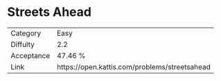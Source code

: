 # Streets Ahead

<table>
    <tr>
        <td>Category</td>
        <td>Easy</td>
    </tr>
    <tr>
        <td>Diffulty</td>
        <td>2.2</td>
    </tr>
    <tr>
        <td>Acceptance</td>
        <td>47.46 %</td>
    </tr>
    <tr>
        <td>Link</td>
        <td>https://open.kattis.com/problems/streetsahead</td>
    </tr>
</table>